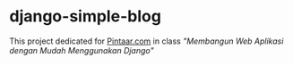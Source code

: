 django-simple-blog
==================

This project dedicated for [Pintaar.com](http://pintaar.com) in class *"Membangun Web Aplikasi dengan Mudah Menggunakan Django"*
